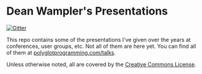 # Dean Wampler's Presentations

[![Gitter](https://badges.gitter.im/Join%20Chat.svg)](https://gitter.im/deanwampler/Presentations?utm_source=badge&utm_medium=badge&utm_campaign=pr-badge&utm_content=badge)

This repo contains some of the presentations I've given over the years at conferences, user groups, etc. Not all of them are here yet. You can find all of them at [polyglotprogramming.com/talks](http://polyglotprogramming.com/talks "talks").

Unless otherwise noted, all are covered by the [Creative Commons License](http://creativecommons.org/licenses/by/3.0/).